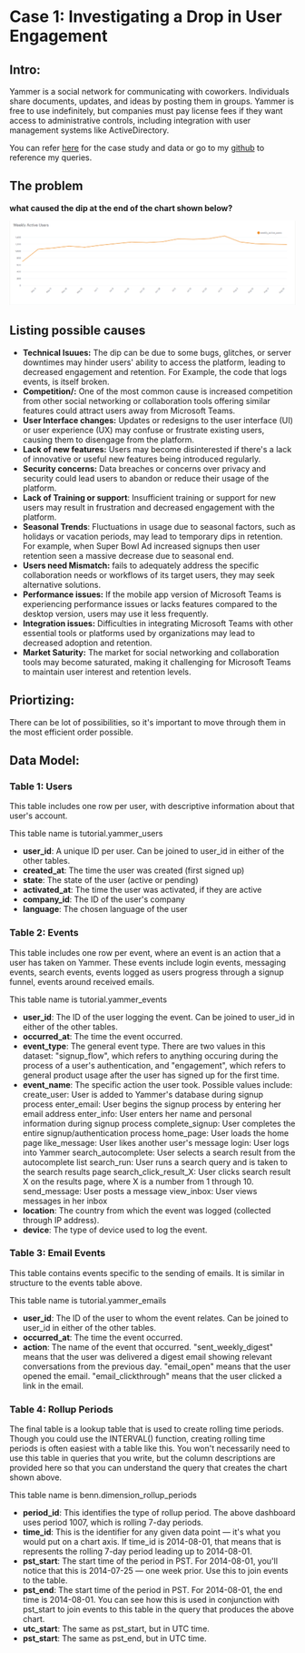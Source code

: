 
# Case 1: Investigating a Drop in User Engagement

## Intro:

Yammer is a social network for communicating with coworkers. Individuals share documents, updates, and ideas by posting them in groups. Yammer is free to use indefinitely, but companies must pay license fees if they want access to administrative controls, including integration with user management systems like ActiveDirectory.

You can refer [here](https://mode.com/sql-tutorial/a-drop-in-user-engagement) for the case study and data or go to my [github](https://github.com/Vivek-S1n9h/SQL_Data_Analysis_Projects) to reference my queries.

## The problem

**what caused the dip at the end of the chart shown below?**

![weekly_active_users_chart](/Yammer_analytics_casestudies/case-1_drop_in_engagement/weekly_active_users_chart.PNG)

## Listing possible causes

* **Technical Isuues:** The dip can be due to some bugs, glitches, or server downtimes may hinder users' ability to access the platform, leading to decreased engagement and retention. For Example, the code that logs events, is itself broken.
* **Competition/:** One of the most common cause is increased competition from other social networking or collaboration tools offering similar features could attract users away from Microsoft Teams.
* **User Interface changes:** Updates or redesigns to the user interface (UI) or user experience (UX) may confuse or frustrate existing users, causing them to disengage from the platform.
* **Lack of new features:** Users may become disinterested if there's a lack of innovative or useful new features being introduced regularly.
* **Security concerns:** Data breaches or concerns over privacy and security could lead users to abandon or reduce their usage of the platform.
* **Lack of Training or support**:  Insufficient training or support for new users may result in frustration and decreased engagement with the platform.
* **Seasonal Trends**: Fluctuations in usage due to seasonal factors, such as holidays or vacation periods, may lead to temporary dips in retention. For example, when Super Bowl Ad increased signups then user retention seen a massive decrease due to seasonal end. 
* **Users need Mismatch:** fails to adequately address the specific collaboration needs or workflows of its target users, they may seek alternative solutions.
* **Performance issues:** If the mobile app version of Microsoft Teams is experiencing performance issues or lacks features compared to the desktop version, users may use it less frequently.
* **Integration issues:** Difficulties in integrating Microsoft Teams with other essential tools or platforms used by organizations may lead to decreased adoption and retention.
* **Market Saturity:** The market for social networking and collaboration tools may become saturated, making it challenging for Microsoft Teams to maintain user interest and retention levels.

## Priortizing:

There can be lot of possibilities, so it's important to move through them in the most efficient order possible.

## Data Model:

### Table 1: Users
This table includes one row per user, with descriptive information about that user's account.

This table name is tutorial.yammer_users
* **user_id**:	A unique ID per user. Can be joined to user_id in either of the other tables.
* **created_at**:	The time the user was created (first signed up)
* **state**:	The state of the user (active or pending)
* **activated_at**:	The time the user was activated, if they are active
* **company_id**:	The ID of the user's company
* **language**:	The chosen language of the user

### Table 2: Events
This table includes one row per event, where an event is an action that a user has taken on Yammer. These events include login events, messaging events, search events, events logged as users progress through a signup funnel, events around received emails.

This table name is tutorial.yammer_events
* **user_id**:	The ID of the user logging the event. Can be joined to user\_id in either of the other tables.
* **occurred_at**:	The time the event occurred.
* **event_type**:	The general event type. There are two values in this dataset: "signup_flow", which refers to anything occuring during the process of a user's authentication, and "engagement", which refers to general product usage after the user has signed up for the first time.
* **event_name**:	The specific action the user took. Possible values include: create_user: User is added to Yammer's database during signup process enter_email: User begins the signup process by entering her email address enter_info: User enters her name and personal information during signup process complete_signup: User completes the entire signup/authentication process home_page: User loads the home page like_message: User likes another user's message login: User logs into Yammer search_autocomplete: User selects a search result from the autocomplete list search_run: User runs a search query and is taken to the search results page search_click_result_X: User clicks search result X on the results page, where X is a number from 1 through 10. send_message: User posts a message view_inbox: User views messages in her inbox
* **location**:	The country from which the event was logged (collected through IP address).
* **device**:	The type of device used to log the event.

### Table 3: Email Events
This table contains events specific to the sending of emails. It is similar in structure to the events table above.

This table name is tutorial.yammer_emails
* **user_id**:	The ID of the user to whom the event relates. Can be joined to user_id in either of the other tables.
* **occurred_at**:	The time the event occurred.
* **action**:	The name of the event that occurred. "sent_weekly_digest" means that the user was delivered a digest email showing relevant conversations from the previous day. "email_open" means that the user opened the email. "email_clickthrough" means that the user clicked a link in the email.

### Table 4: Rollup Periods
The final table is a lookup table that is used to create rolling time periods. Though you could use the INTERVAL() function, creating rolling time periods is often easiest with a table like this. You won't necessarily need to use this table in queries that you write, but the column descriptions are provided here so that you can understand the query that creates the chart shown above.

This table name is benn.dimension_rollup_periods
* **period_id**:	This identifies the type of rollup period. The above dashboard uses period 1007, which is rolling 7-day periods.
* **time_id**:	This is the identifier for any given data point — it's what you would put on a chart axis. If time_id is 2014-08-01, that means that is represents the rolling 7-day period leading up to 2014-08-01.
* **pst_start**:	The start time of the period in PST. For 2014-08-01, you'll notice that this is 2014-07-25 — one week prior. Use this to join events to the table.
* **pst_end**:	The start time of the period in PST. For 2014-08-01, the end time is 2014-08-01. You can see how this is used in conjunction with pst_start to join events to this table in the query that produces the above chart.
* **utc_start**:	The same as pst_start, but in UTC time.
* **pst_start**:	The same as pst_end, but in UTC time.